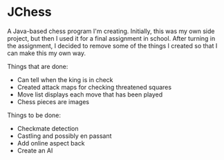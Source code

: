 JChess
=======

A Java-based chess program I'm creating.
Initially, this was my own side project, but then I used it for a final assignment in school.
After turning in the assignment, I decided to remove some of the things I created so that I can make this my own way.

Things that are done:
- Can tell when the king is in check
- Created attack maps for checking threatened squares
- Move list displays each move that has been played
- Chess pieces are images

Things to be done:
- Checkmate detection
- Castling and possibly en passant
- Add online aspect back
- Create an AI